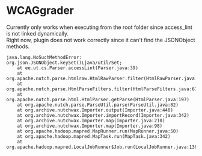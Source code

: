 # WCAGgrader

Currently only works when executing from the root folder since access_lint is not linked dynamically.  
Right now, plugin does not work correctly since it can't find the JSONObject methods.  

    java.lang.NoSuchMethodError: org.json.JSONObject.keySet()Ljava/util/Set;
        at ee.ut.cs.Parser.accessLint(Parser.java:39)
        at org.apache.nutch.parse.htmlraw.HtmlRawParser.filter(HtmlRawParser.java:77)
        at org.apache.nutch.parse.HtmlParseFilters.filter(HtmlParseFilters.java:67)
        at org.apache.nutch.parse.html.HtmlParser.getParse(HtmlParser.java:197)
        at org.apache.nutch.parse.ParseUtil.parse(ParseUtil.java:82)
        at org.archive.nutchwax.Importer.output(Importer.java:440)
        at org.archive.nutchwax.Importer.importRecord(Importer.java:342)
        at org.archive.nutchwax.Importer.map(Importer.java:210)
        at org.archive.nutchwax.Importer.map(Importer.java:98)
        at org.apache.hadoop.mapred.MapRunner.run(MapRunner.java:50)
        at org.apache.hadoop.mapred.MapTask.run(MapTask.java:342)
        at org.apache.hadoop.mapred.LocalJobRunner$Job.run(LocalJobRunner.java:138)


